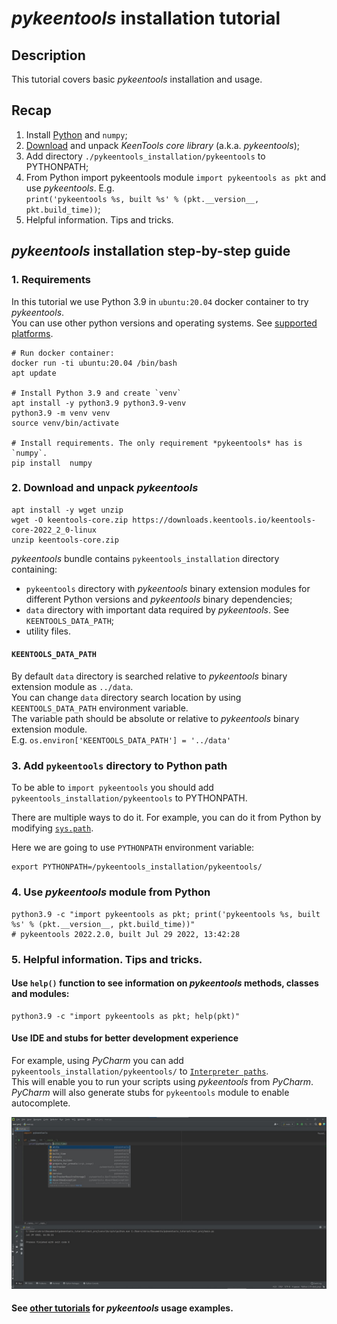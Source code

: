 # *pykeentools* installation tutorial

## Description
This tutorial covers basic *pykeentools* installation and usage.

## Recap
1. Install [Python](../README.md#keentools-core-library-supported-platforms) and `numpy`;
2. [Download](https://keentools.io/download/core) and unpack *KeenTools core library* (a.k.a. *pykeentools*);
3. Add directory `./pykeentools_installation/pykeentools` to PYTHONPATH;
4. From Python import pykeentools module `import pykeentools as pkt`
and use *pykeentools*. E.g.  
`print('pykeentools %s, built %s' % (pkt.__version__, pkt.build_time))`;
5. Helpful information. Tips and tricks.


## *pykeentools* installation step-by-step guide
### 1. Requirements
In this tutorial we use Python 3.9 in `ubuntu:20.04` docker container to try *pykeentools*.  
You can use other python versions and operating systems.
See [supported platforms](../README.md#keentools-core-library-supported-platforms).


```
# Run docker container:
docker run -ti ubuntu:20.04 /bin/bash
apt update

# Install Python 3.9 and create `venv`
apt install -y python3.9 python3.9-venv
python3.9 -m venv venv
source venv/bin/activate

# Install requirements. The only requirement *pykeentools* has is `numpy`.
pip install  numpy
```

### 2. Download and unpack *pykeentools*

```
apt install -y wget unzip
wget -O keentools-core.zip https://downloads.keentools.io/keentools-core-2022_2_0-linux 
unzip keentools-core.zip
```

*pykeentools* bundle contains `pykeentools_installation` directory containing:
- `pykeentools` directory with *pykeentools* binary extension modules for different Python versions 
and *pykeentools* binary dependencies;
- `data` directory with important data required by *pykeentools*. See `KEENTOOLS_DATA_PATH`;
- utility files.

#### `KEENTOOLS_DATA_PATH` 
By default `data` directory is searched relative to *pykeentools* binary extension module as `../data`.  
You can change `data` directory search location by using `KEENTOOLS_DATA_PATH` environment variable.  
The variable path should be absolute or relative to *pykeentools* binary extension module.  
E.g. `os.environ['KEENTOOLS_DATA_PATH'] = '../data'`

### 3. Add `pykeentools` directory to Python path
To be able to `import pykeentools` you should add `pykeentools_installation/pykeentools` to PYTHONPATH.

There are multiple ways to do it. For example, you can do it from Python by modifying 
[`sys.path`](https://docs.python.org/3/library/sys.html#sys.path).

Here we are going to use `PYTHONPATH` environment variable:
```
export PYTHONPATH=/pykeentools_installation/pykeentools/
```

### 4. Use *pykeentools* module from Python

```
python3.9 -c "import pykeentools as pkt; print('pykeentools %s, built %s' % (pkt.__version__, pkt.build_time))"
# pykeentools 2022.2.0, built Jul 29 2022, 13:42:28
```

### 5. Helpful information. Tips and tricks.
#### Use `help()` function to see information on *pykeentools* methods, classes and modules:
```
python3.9 -c "import pykeentools as pkt; help(pkt)"
```

#### Use IDE and stubs for better development experience 
For example, using *PyCharm* you can add `pykeentools_installation/pykeentools/` to 
[`Interpreter paths`](https://www.jetbrains.com/help/pycharm/installing-uninstalling-and-reloading-interpreter-paths.html).  
This will enable you to run your scripts using *pykeentools* from *PyCharm*.
*PyCharm* will also generate stubs for `pykeentools` module to enable autocomplete.

![developing with pykeentools in PyCharm](./imgs/pykeentools_in_pycharm.jpg "pykeentools in PyCharm")

#### See [other tutorials](../README.md#tutorials-list) for *pykeentools* usage examples.
